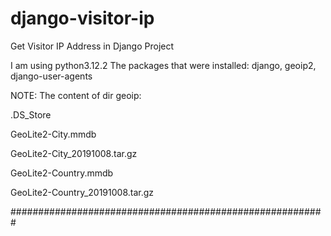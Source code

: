# django-visitor-ip
Get Visitor IP Address in Django Project

I am using python3.12.2 The packages that were installed: django, geoip2, django-user-agents

NOTE: The content of dir geoip:

.DS_Store

GeoLite2-City.mmdb

GeoLite2-City_20191008.tar.gz

GeoLite2-Country.mmdb

GeoLite2-Country_20191008.tar.gz

#########################################################